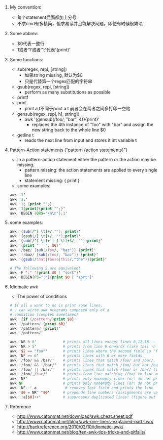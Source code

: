 1. My convention:
	* 每个statement后面都加上分号
	* 不求cmd有多精简，但求易读并且能解决问题，即使有时候很繁琐
2. Some abbrev:
	* $0代表一整行
	* 1或者'1'或者'1;'代表'{print}'
3. Some functions:
	* sub(regex, repl, [string]) 
		* 如果string missing, 默认为$0
		* 只是代替第一个regex匹配的字符串
	* gsub(regex, repl, [string])
		* perform as many substitutions as possible
	* printf
	* print
		* print a,t不同于print a t 前者会在两者之间多打印一空格
	* gensub(regex, repl, h[, string])
		* awk '{gensub(/foo/, "bar", 4)}{print}'
			* replaces the 4th instance of "foo" with "bar" and assign the new string back to the whole line $0
	* getline t
		* reads the next line from input and stores it int variable t
3. Pattern-Action statements ("pattern {action statements}")
	* In a pattern-action statement either the pattern or the action may be missing.
		* pattern missing: the action statements are applied to every single line
		* statement missing: { print }
	* some examples:
	
	```awk
	awk '1'
	awk '1;'
	awk '1; {print "";}'
	awk '1{print}{print "";}'
	awk 'BEGIN {ORS="\n\n"};1' 
	```
4. some examples:
	```awk
	awk '{sub(/^[ \t]+/,""); print}'
	awk '{gsub(/[ \t]+/, "");print}'
	awk '{sub(/^[ \t]+ | [ \t]+$/, "");print}'
	awk '{print "   ", $0}'
	awk '/baz/ {sub(/foo/, "baz")} {print}'
	awk '!/baz/ {sub(/foo/, "baz")} {print}'
	awk '{gsub(/that|those|this/,"the")}{print}'
	
	# The following 2 are equivalent
	awk -F ':' '{print $0 | "sort"}'
	awk 'BEGIN{FS=":"}{print $0 | "sort"}'
	```
5. Idiomatic awk
	* The power of conditions
	
	```awk
	# If all u want to do is print some lines, 
	# u can wirte awk programs composed only of a 
	# condition (complex sometimes)
	awk '{if (/pattern/)print $0}'
	awk '/pattern/ {print $0}'
	awk '/pattern/ {print}'
	awk '/pattern/'
	
	awk 'NR % 6'            # prints all lines except lines 6,12,18...
	awk 'NR > 5'            # prints from line 6 onwards (like tail -n +6, or sed '1,5d')
	awk '$2 == "foo"'       # prints lines where the second field is "foo"
	awk 'NF >= 6'           # prints lines with 6 or more fields
	awk '/foo/ && /bar/'    # prints lines that match /foo/ and /bar/, in any order
	awk '/foo/ && !/bar/'   # prints lines that match /foo/ but not /bar/
	awk '/foo/ || /bar/'    # prints lines that match /foo/ or /bar/ (like grep -e 'foo' -e 'bar')
	awk '/foo/,/bar/'       # prints from line matching /foo/ to line matching /bar/, inclusive
	awk 'NF'                # prints only nonempty lines (or: do not print empty lines, where NF==0)
	awk NF                  # prints only nonempty lines (or: do not print empty lines, where NF==0)
	awk 'NF--' a             # removes last field and prints the line
	awk '$0 = NR" "$0'      # prepends line numbers (assignments are valid in conditions)
	awk '!a[$0]++'          # suppresses duplicated lines! (figure out how it works)
	```
5. Reference
	* http://www.catonmat.net/download/awk.cheat.sheet.pdf
	* http://www.catonmat.net/blog/awk-one-liners-explained-part-two/
	* http://backreference.org/2010/02/10/idiomatic-awk/
	* http://www.catonmat.net/blog/ten-awk-tips-tricks-and-pitfalls/
